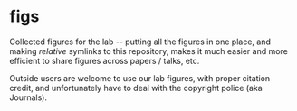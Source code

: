 # figs

Collected figures for the lab -- putting all the figures in one place, and making *relative* symlinks to this repository, makes it much easier and more efficient to share figures across papers / talks, etc.

Outside users are welcome to use our lab figures, with proper citation credit, and unfortunately have to deal with the copyright police (aka Journals).

